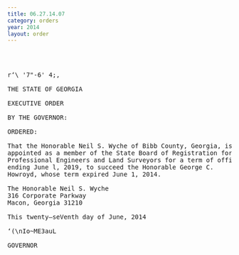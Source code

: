 ```yaml
---
title: 06.27.14.07
category: orders
year: 2014
layout: order
---
```


<pre>   
   

r‘\ '7"-6' 4;,

THE STATE OF GEORGIA

EXECUTIVE ORDER

BY THE GOVERNOR:

ORDERED:

That the Honorable Neil S. Wyche of Bibb County, Georgia, is
appointed as a member of the State Board of Registration for
Professional Engineers and Land Surveyors for a term of office
ending June l, 2019, to succeed the Honorable George C.
Howroyd, whose term expired June 1, 2014.

The Honorable Neil S. Wyche
316 Corporate Parkway
Macon, Georgia 31210

This twenty—seVenth day of June, 2014

‘(\nIo~ME3auL

GOVERNOR

</pre>
